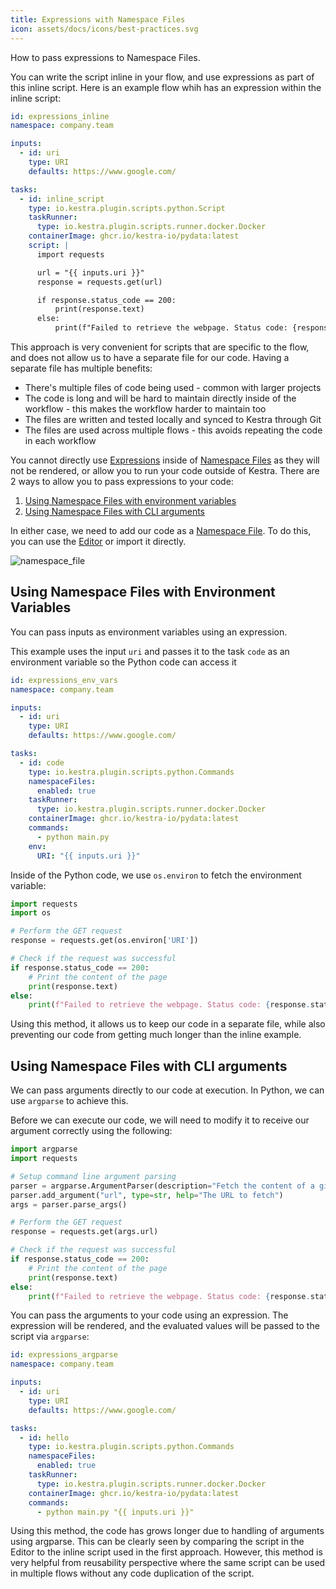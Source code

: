 ```yaml
---
title: Expressions with Namespace Files
icon: assets/docs/icons/best-practices.svg
---
```


How to pass expressions to Namespace Files.

You can write the script inline in your flow, and use expressions as part of this inline script. Here is an example flow whih has an expression within the inline script:

```yaml
id: expressions_inline
namespace: company.team

inputs:
  - id: uri
    type: URI
    defaults: https://www.google.com/

tasks:
  - id: inline_script
    type: io.kestra.plugin.scripts.python.Script
    taskRunner:
      type: io.kestra.plugin.scripts.runner.docker.Docker
    containerImage: ghcr.io/kestra-io/pydata:latest
    script: |
      import requests

      url = "{{ inputs.uri }}"
      response = requests.get(url)

      if response.status_code == 200:
          print(response.text)
      else:
          print(f"Failed to retrieve the webpage. Status code: {response.status_code}")
```

This approach is very convenient for scripts that are specific to the flow, and does not allow us to have a separate file for our code. Having a separate file has multiple benefits:
- There's multiple files of code being used - common with larger projects
- The code is long and will be hard to maintain directly inside of the workflow - this makes the workflow harder to maintain too
- The files are written and tested locally and synced to Kestra through Git
- The files are used across multiple flows - this avoids repeating the code in each workflow

You cannot directly use [Expressions](../expressions/index.md) inside of [Namespace Files](../05.concepts/02.namespace-files.md) as they will not be rendered, or allow you to run your code outside of Kestra. There are 2 ways to allow you to pass expressions to your code:

1. [Using Namespace Files with environment variables](#using-namespace-files-with-environment-variables)
2. [Using Namespace Files with CLI arguments](#using-namespace-files-with-cli-arguments)

In either case, we need to add our code as a [Namespace File](../05.concepts/02.namespace-files.md). To do this, you can use the [Editor](../08.ui/01.flows.md#editor) or import it directly.

![namespace_file](assets/docs/best-practices/namespace_file.png)

## Using Namespace Files with Environment Variables

You can pass inputs as environment variables using an expression.

This example uses the input `uri` and passes it to the task `code` as an environment variable so the Python code can access it

```yaml
id: expressions_env_vars
namespace: company.team

inputs:
  - id: uri
    type: URI
    defaults: https://www.google.com/

tasks:
  - id: code
    type: io.kestra.plugin.scripts.python.Commands
    namespaceFiles:
      enabled: true
    taskRunner:
      type: io.kestra.plugin.scripts.runner.docker.Docker
    containerImage: ghcr.io/kestra-io/pydata:latest
    commands:
      - python main.py
    env:
      URI: "{{ inputs.uri }}"
```

Inside of the Python code, we use `os.environ` to fetch the environment variable:

```python
import requests
import os

# Perform the GET request
response = requests.get(os.environ['URI'])

# Check if the request was successful
if response.status_code == 200:
    # Print the content of the page
    print(response.text)
else:
    print(f"Failed to retrieve the webpage. Status code: {response.status_code}")
```

Using this method, it allows us to keep our code in a separate file, while also preventing our code from getting much longer than the inline example.

## Using Namespace Files with CLI arguments

We can pass arguments directly to our code at execution. In Python, we can use `argparse` to achieve this.

Before we can execute our code, we will need to modify it to receive our argument correctly using the following:

```python
import argparse
import requests

# Setup command line argument parsing
parser = argparse.ArgumentParser(description="Fetch the content of a given URL")
parser.add_argument("url", type=str, help="The URL to fetch")
args = parser.parse_args()

# Perform the GET request
response = requests.get(args.url)

# Check if the request was successful
if response.status_code == 200:
    # Print the content of the page
    print(response.text)
else:
    print(f"Failed to retrieve the webpage. Status code: {response.status_code}")
```

You can pass the arguments to your code using an expression. The expression will be rendered, and the evaluated values will be passed to the script via `argparse`:

```yaml
id: expressions_argparse
namespace: company.team

inputs:
  - id: uri
    type: URI
    defaults: https://www.google.com/

tasks:
  - id: hello
    type: io.kestra.plugin.scripts.python.Commands
    namespaceFiles:
      enabled: true
    taskRunner:
      type: io.kestra.plugin.scripts.runner.docker.Docker
    containerImage: ghcr.io/kestra-io/pydata:latest
    commands:
      - python main.py "{{ inputs.uri }}"
```

Using this method, the code has grows longer due to handling of arguments using argparse. This can be clearly seen by comparing the script in the Editor to the inline script used in the first approach. However, this method is very helpful from reusability perspective where the same script can be used in multiple flows without any code duplication of the script.
